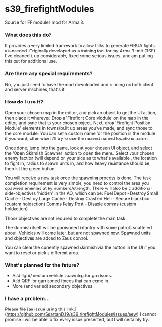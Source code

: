 # s39_firefightModules
Source for FF modules mod for Arma 3.

### What does this do?
It provides a very limited framework to allow folks to generate FIBUA fights as-needed. 
Originally developed as a training tool for my Arma 3 unit (RSF) I've cleaned it up considerably, 
fixed some serious issues, and am putting this out for additional use. 

### Are there any special requirements?
No, you just need to have the mod downloaded and running on both client and server machines, that's it.

### How do I use it?
Open your chosen map in the editor, and pick an object to get the UI action, then place it wherever. 
Drop a 'Firefight Core Module' on the map in the editor, and sync that to your chosen object. 
Next, drop 'Firefight Position Module' elements in towns/built up areas you've made, and sync those to the core module.
You can set a custom name for the position in the module if you want, otherwise it'll try to use the nearest named locations name.

Once done, jump into the game, look at your chosen UI object, and select the 'Open Skirmish Spawner' action to open the menu. 
Select your chosen enemy faction (will depend on your side as to what's available), the location to fight in, radius to spawn units
in, and how heavy resistance should be, then hit the green button. 

You will receive a new task once the spawning process is done. The task completion requirement is very simple; you need to control the area you spawned enemies at by numbers/strength.
There will also be 2 additional side-objectives 'hidden' in the AO, which can be:
Fuel Depot - Destroy
Small Cache - Destroy
Large Cache - Destroy
Crashed Heli - Secure blackbox (custom holdaction)
Comms Relay Post - Disable comms (custom holdaction)

Those objectives are not required to complete the main task. 

The skirmish itself will be garrisoned infantry with some patrols scattered about. Vehicles will come later, but are not spawned now.
Spawned units and objectives are added to Zeus control. 

You can clear the currently spawned skirmish via the button in the UI if you want to reset or pick a different area. 

### What's planned for the future?
- Add light/medium vehicle spawning for garrisons.
- Add QRF for garrisoned forces that can come in. 
- More (and varied) secondary objectives.

### I have a problem...
Please file [an issue using this link.] (https://github.com/SpartanD39/s39_firefightModules/issues/new) I cannot promise I will be able to fix every issue presented, but I will certainly try.


